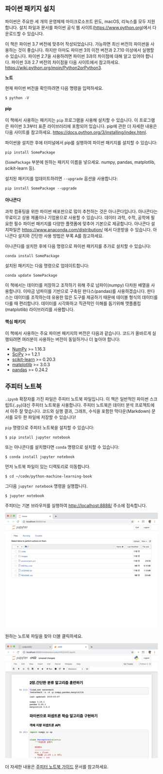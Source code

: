 ## 파이썬 패키지 설치

파이썬은 주요한 세 개의 운영체제 마이크로소프트 윈도, macOS, 리눅스를 모두 지원합니다. 설치 파일과 문서를 파이썬 공식 웹 사이트(https://www.python.org)에서 다운로드할 수 있습니다.

이 책은 파이썬 3.7 버전에 맞추어 작성되었습니다. 가능하면 최신 버전의 파이썬을 사용하는 것이 좋습니다. 하지만 아마도 파이썬 3의 이전 버전과 2.7.10 이상에서 실행할 수 있습니다. 파이썬 2.7을 사용하려면 파이썬 3과의 차이점에 대해 알고 있어야 합니다. 파이썬 3과 2.7 버전의 차이점을 다음 사이트에서 참고하세요. https://wiki.python.org/moin/Python2orPython3.

**노트**

현재 파이썬 버전을 확인하려면 다음 명령을 입력하세요.

    $ python -V


#### pip

이 책에서 사용하는 패키지는 `pip` 프로그램을 사용해 설치할 수 있습니다. 이 프로그램은 파이썬 3.3부터 표준 라이브러리에 포함되어 있습니다. pip에 관한 더 자세한 내용은 다음 사이트를 참고하세요. https://docs.python.org/3/installing/index.html.

파이썬을 설치한 후에 터미널에서 pip를 실행하여 파이썬 패키지를 설치할 수 있습니다:

    pip install SomePackage


(`SomePackage` 부분에 원하는 패키지 이름을 넣으세요. numpy, pandas, matplotlib, scikit-learn 등).

설치된 패키지를 업데이트하려면 `--upgrade` 옵션을 사용합니다:

    pip install SomePackage --upgrade


#### 아나콘다

과학 컴퓨팅을 위한 파이썬 배포판으로 많이 추천하는 것은 아나콘다입니다. 아나콘다는 무료이고 상용 제품이나 기업용으로 사용할 수 있습니다. 데이터 과학, 수학, 공학에 필요한 필수 파이썬 패키지를 다양한 플랫폼에 맞추어 기본으로 제공합니다. 아나콘다 설치파일은 https://www.anaconda.com/distribution/ 에서 다운받을 수 있습니다. 아나콘다 설치와 간단한 사용 방법은 부록 A를 참고하세요.

아나콘다를 설치한 후에 다음 명령으로 파이썬 패키지를 추가로 설치할 수 있습니다:

    conda install SomePackage

설치된 패키지는 다음 명령으로 업데이트합니다:

    conda update SomePackage

이 책에서는 데이터를 저장하고 조작하기 위해 주로 넘파이(numpy) 다차원 배열을 사용합니다. 이따금 넘파이를 기반으로 구축된 판다스(pandas)를 사용하겠습니다. 판다스는 데이터를 조작하는데 유용한 많은 도구를 제공하기 때문에 테이블 형식의 데이터를 다룰 때 편리합니다. 데이터를 시각화하고 직관적인 이해를 돕기위해 맷플롭립(matplotlib) 라이브러리를 사용합니다.

#### 핵심 패키지

이 책에서 사용하는 주요 파이썬 패키지의 버전은 다음과 같습니다. 코드가 올바르게 실행되려면 여러분이 사용하는 버전이 동일하거나 더 높아야 합니다:

- [NumPy](http://www.numpy.org) >= 1.16.3
- [SciPy](http://www.scipy.org) >= 1.2.1
- [scikit-learn](http://scikit-learn.org/stable/) >= 0.20.3
- [matplotlib](http://matplotlib.org) >= 3.0.3
- [pandas](http://pandas.pydata.org) >= 0.24.2

## 주피터 노트북

`.ipynb` 확장자를 가진 파일은 주피터 노트북 파일입니다. 이 책은 일반적인 파이썬 스크립트(`.py`)대신 주피터 노트북을 사용합니다. 주피터 노트북은 데이터 분석 프로젝트에서 아주 잘 맞습니다. 코드와 실행 결과, 그래프, 수식을 포함한 막다운(Markdown) 문서를 모두 한 파일에 저장할 수 있습니다!

`pip` 명령으로 주피터 노트북을 설치할 수 있습니다:

    $ pip install jupyter notebook

또는 아나콘다를 설치했다면 `conda` 명령으로 설치할 수 있습니다:

    $ conda install jupyter notebook

먼저 노트북 파일이 있는 디렉토리로 이동합니다.

    $ cd ~/code/python-machine-learning-book

그다음 `jupyter notebook` 명령을 실행합니다.

    $ jupyter notebook

주피터는 기본 브라우저를 실행하여 [http://localhost:8888/](http://localhost:8888/) 주소에 접속합니다.

![](./images/jupyter-1.png)

원하는 노트북 파일을 찾아 더블 클릭하세요.

![](./images/jupyter-2.png)

더 자세한 내용은 [주피터 노트북 가이드](https://jupyter-notebook-beginner-guide.readthedocs.io/) 문서를 참고하세요.